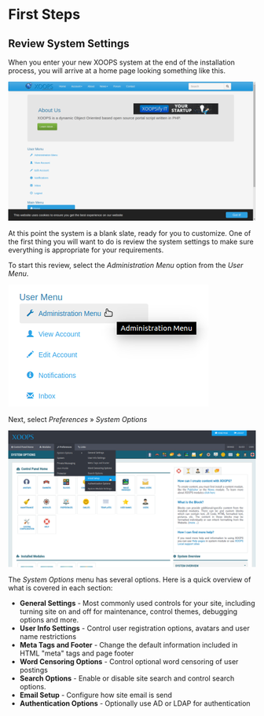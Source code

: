 # First Steps

## Review System Settings

When you enter your new XOOPS system at the end of the installation process,
you will arrive at a home page looking something like this.

![XOOPS Fresh Install](../../assets/xoops-01-fresh-install.png)

At this point the system is a blank slate, ready for you to customize.
One of the first thing you will want to do is review the system settings
to make sure everything is appropriate for your requirements.

To start this review, select the *Administration Menu* option from the
*User Menu*.

![XOOPS User Menu](../../assets/xoops-02-user-menu-crop.png)

Next, select *Preferences* » *System Options*

![XOOPS Administration Menu](../../assets/xoops-03-admin-menu.png)

The *System Options* menu has several options. Here is a quick overview of
what is covered in each section:

- **General Settings** - Most commonly used controls for your site, including turning site on and off for maintenance, control themes, debugging options and more.
- **User Info Settings** - Control user registration options, avatars and user name restrictions
- **Meta Tags and Footer** - Change the default information included in HTML "meta" tags and page footer
- **Word Censoring Options** - Control optional word censoring of user postings
- **Search Options** - Enable or disable site search and control search options.
- **Email Setup** - Configure how site email is send
- **Authentication Options** - Optionally use AD or LDAP for authentication
